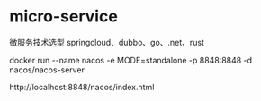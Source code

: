 # micro-service
微服务技术选型 springcloud、dubbo、go、.net、rust

docker run --name nacos -e MODE=standalone -p 8848:8848 -d nacos/nacos-server

http://localhost:8848/nacos/index.html


